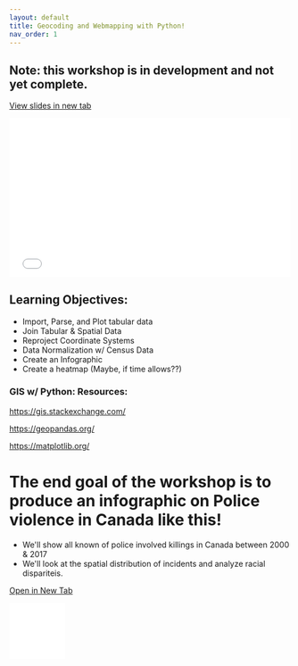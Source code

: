 ```yaml
---
layout: default
title: Geocoding and Webmapping with Python!
nav_order: 1
---
```

## Note: this workshop is in development and not yet complete.

<a href="slides.html" target="_blank">View slides in new tab</a>

<div style="overflow: hidden;
  padding-top: 56.25%;
  position: relative">
  <iframe src="slides.html" title="Processes" scrolling="no" frameborder="0"
    style="border: 0;
   height: 100%;
   left: 0;
   position: absolute;
   top: 0;
   width: 100%;">
   <p>Your browser does not support iframes.</p>
 </iframe>
</div>

## Learning Objectives:

* Import, Parse, and Plot tabular data
* Join Tabular & Spatial Data
* Reproject Coordinate Systems
* Data Normalization w/ Census Data
* Create an Infographic
* Create a heatmap (Maybe, if time allows??)

### GIS w/ Python: Resources:

https://gis.stackexchange.com/

https://geopandas.org/

https://matplotlib.org/



# The end goal of the workshop is to produce an infographic on Police violence in Canada like this!
* We'll show all known of police involved killings in Canada between 2000 & 2017
* We'll look at the spatial distribution of incidents and analyze racial dispariteis.

<a href="InfoGraphic.png" target="_blank">Open in New Tab</a>

<div style="overflow: hidden;
  padding-top: 56.25%;
  position: relative">
  <iframe src="InfoGraphic.png" title="Processes" scrolling="no" frameborder="0"
    style="border: 0;
   height: 100;
   left: 0;
   position: absolute;
   top: 0;
   width: 100;">
   <p>Your browser does not support iframes.</p>
 </iframe>
</div>

